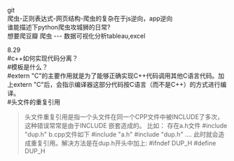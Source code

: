 git  
爬虫-正则表达式-网页结构-爬虫的复杂在于js逆向，app逆向  
谁能描述下python爬虫攻城狮的日常?  
想要爬豆瓣 爬虫 --- 数据可视化分析tableau,excel  

8.29  
#c++如何实现代码分离？  
#模板是什么？  
#extern "C"的主要作用就是为了能够正确实现C++代码调用其他C语言代码。加上extern "C"后，会指示编译器这部分代码按C语言（而不是C++）的方式进行编译。  
#头文件的重复引用  
>头文件重复引用是指一个头文件在同一个CPP文件中被INCLUDE了多次，这种错误常常是由于INCLUDE 嵌套造成的。
比如：
存在a.h文件
#include "dup.h" 
b.cpp文件如下
#include "a.h"
#include "dup.h"
....
此时就会造成重复引用。解决方法是在dup.h开头中加上:
#ifndef DUP_H
#define DUP_H
